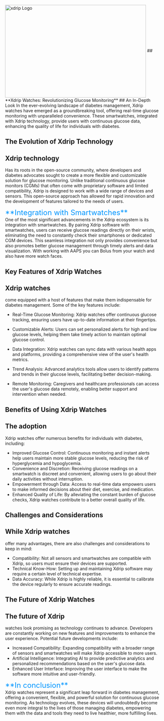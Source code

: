 <!-- this is on github server 
docs made by D.Galloway 2019- 2025
images would need to be change for them to show up on github from src="/my-project/img/side_load_ xdrip/1_icon_319x368.png" title="Gear Icon " to
src="/my-project/img/side_load_ xdrip/1_icon_319x368.png" title="Gear Icon " 

-->

<br> 

 <img width="460" height="303" border="0" align="center"  src="/my-project/img/Watches/Watches 20210821_233839.jpg" title="xdrip Logo "/>
## **Xdrip Watches: Revolutionizing Glucose Monitoring**
## An In-Depth Look
In the ever-evolving landscape of diabetes management, Xdrip watches have emerged as a groundbreaking tool, offering real-time glucose monitoring with unparalleled convenience. These smartwatches, integrated with Xdrip technology, provide users with continuous glucose data, enhancing the quality of life for individuals with diabetes.

## **The Evolution of Xdrip Technology**
## Xdrip technology
Has its roots in the open-source community, where developers and diabetes advocates sought to create a more flexible and customizable solution for glucose monitoring. Unlike traditional continuous glucose monitors (CGMs) that often come with proprietary software and limited compatibility, Xdrip is designed to work with a wide range of devices and sensors. This open-source approach has allowed for rapid innovation and the development of features tailored to the needs of users.

<font size="5">
<span style="color:rgb(0, 149, 255)">**Integration with Smartwatches**</span>
</font><br>
One of the most significant advancements in the Xdrip ecosystem is its integration with smartwatches. By pairing Xdrip software with smartwatches, users can receive glucose readings directly on their wrists, eliminating the need to constantly check their smartphones or dedicated CGM devices. This seamless integration not only provides convenience but also promotes better glucose management through timely alerts and data visualization. With working with AAPS you can Bolus from your watch and also have more watch faces.

## **Key Features of Xdrip Watches**
## Xdrip watches 
come equipped with a host of features that make them indispensable for diabetes management. Some of the key features include:<br>

* Real-Time Glucose Monitoring: Xdrip watches offer continuous glucose tracking, ensuring users have up-to-date information at their fingertips.<br>

* Customizable Alerts: Users can set personalized alerts for high and low glucose levels, helping them take timely action to maintain optimal glucose control.
* Data Integration: Xdrip watches can sync data with various health apps and platforms, providing a comprehensive view of the user's health metrics.
* Trend Analysis: Advanced analytics tools allow users to identify patterns and trends in their glucose levels, facilitating better decision-making.
* Remote Monitoring: Caregivers and healthcare professionals can access the user's glucose data remotely, enabling better support and intervention when needed.

## **Benefits of Using Xdrip Watches**
## The adoption 
Xdrip watches offer numerous benefits for individuals with diabetes, including:<br>

* Improved Glucose Control: Continuous monitoring and instant alerts help users maintain more stable glucose levels, reducing the risk of hyperglycemia and hypoglycemia.
* Convenience and Discretion: Receiving glucose readings on a smartwatch is discreet and convenient, allowing users to go about their daily activities without interruption.
* Empowerment through Data: Access to real-time data empowers users to make informed decisions about their diet, exercise, and medication.
* Enhanced Quality of Life: By alleviating the constant burden of glucose checks, Xdrip watches contribute to a better overall quality of life.

## **Challenges and Considerations**
## While Xdrip watches 
offer many advantages, there are also challenges and considerations to keep in mind:<br>

* Compatibility: Not all sensors and smartwatches are compatible with Xdrip, so users must ensure their devices are supported.
* Technical Know-How: Setting up and maintaining Xdrip software may require a certain level of technical expertise.
* Data Accuracy: While Xdrip is highly reliable, it is essential to calibrate the device regularly to ensure accurate readings.

## **The Future of Xdrip Watches**
## The future of Xdrip
watches look promising as technology continues to advance. Developers are constantly working on new features and improvements to enhance the user experience. Potential future developments include:<br>

* Increased Compatibility: Expanding compatibility with a broader range of sensors and smartwatches will make Xdrip accessible to more users.
* Artificial Intelligence: Integrating AI to provide predictive analytics and personalized recommendations based on the user's glucose data.
* Enhanced User Interface: Improving the user interface to make the software more intuitive and user-friendly.

<font size="5">
<span style="color:rgb(0, 149, 255)">**In conclusion**</span>
</font><br>
Xdrip watches represent a significant leap forward in diabetes management, offering a convenient, flexible, and powerful solution for continuous glucose monitoring. As technology evolves, these devices will undoubtedly become even more integral to the lives of those managing diabetes, empowering them with the data and tools they need to live healthier, more fulfilling lives.














<!-- 

Adding links!!!!!!!!!!!!!!
<a href=" https://github.com/" target="_blank" title="Download Xdrip from mobile">Click Here</a> download xdrip from mobile: 

 -->
